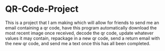 # QR-Code-Project
This is a project that I am making which will allow for friends to send me an email containing a qr code, have this program automatically download the most recent image once received, decode the qr code, update whatever values it may contain, repackage in a new qr code, send a return email with the new qr code, and send me a text once this has all been completed. 
